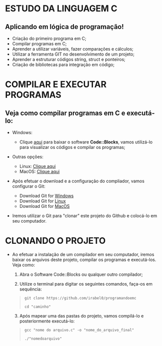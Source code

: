 # **ESTUDO DA LINGUAGEM C**
## Aplicando em lógica de programação!
* Criação do primeiro programa em C;
* Compilar programas em C;
* Aprender a utilizar variáveis, fazer comparações e cálculos;
* Utilizar a ferramenta GIT no desenvolvimento de um projeto;
* Aprender a estruturar códigos string, struct e ponteiros;
* Criação de bibliotecas para integração em código;

# **COMPILAR E EXECUTAR PROGRAMAS**
## Veja como compilar programas em C e executá-lo:
* Windows: 
    - Clique [aqui](https://www.fosshub.com/Code-Blocks.html?dwl=codeblocks-20.03mingw-setup.exe) para baixar o software **Code::Blocks**, vamos utilizá-lo para visualizar os códigos e compilar os programas; 
* Outras opções:
    - Linux: [Clique aqui](https://terminaldeinformacao.com/2013/08/13/como-utilizar-o-gcc-no-linux/)
    - MacOS: [Clique aqui](https://viniciuspaes.com/mac-osx/tutorial-instalar-compilador-c-mac-osx/)

* Após efetuar o download e a configuração do compliador, vamos configurar o Git:
    - Download Git for [Windows](https://git-scm.com/download/win)
    - Download Git for [Linux](https://git-scm.com/download/linux)
    - Download Git for [MacOS](https://git-scm.com/download/mac)
* Iremos utilizar o Git para "clonar" este projeto do Github e colocá-lo em seu computador.

# **CLONANDO O PROJETO**
* Ao efetuar a instalação de um compilador em seu computador, iremos baixar os arquivos deste projeto, compilar os programas e executá-los. Veja como:
    
    1. Abra o Software Code::Blocks ou qualquer outro compilador; <br>

    2. Utilize o terminal para digitar os seguintes comandos, faça-os em sequência:
        <br>
    > `git clone https://github.com/irabel0/programandoemc ` <br> <p>
    > `cd "caminho"` <br>

    3. Após mapear uma das pastas do projeto, vamos compilá-lo e posteriormente executá-lo: 
        <p>
    > `gcc "nome do arquivo.c" -o "nome_do_arquivo_final"`<br> <p>
    > `./"nomedoarquivo"` <br>
    
